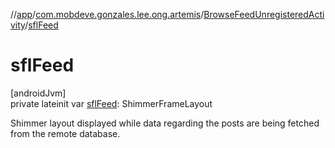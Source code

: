 //[app](../../../index.md)/[com.mobdeve.gonzales.lee.ong.artemis](../index.md)/[BrowseFeedUnregisteredActivity](index.md)/[sflFeed](sfl-feed.md)

# sflFeed

[androidJvm]\
private lateinit var [sflFeed](sfl-feed.md): ShimmerFrameLayout

Shimmer layout displayed while data regarding the posts are being fetched from the remote database.
